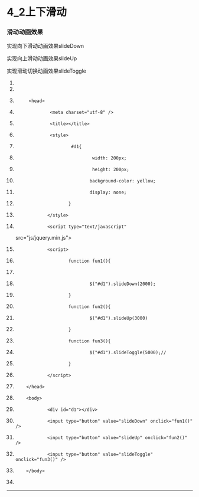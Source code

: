 ﻿
# 4_2上下滑动

### 滑动动画效果 

实现向下滑动动画效果slideDown   

实现向上滑动动画效果slideUp   

实现滑动切换动画效果slideToggle 







1.  <!DOCTYPE html>
2.  <html>
3.          <head>
4.                  <meta charset="utf-8" />
5.                  <title></title>
6.                  <style>
7.                          #d1{
8.                                  width: 200px;
9.                                  height: 200px;
10.                                 background-color: yellow;
11.                                 display: none;
12.                         }
13.                 </style>
14.                 <script type="text/javascript"
    src="js/jquery.min.js"></script>
15.                 <script>
16.                         function fun1(){
17.                                 
18.                                 $("#d1").slideDown(2000);
19.                         }
20.                         function fun2(){
21.                                 $("#d1").slideUp(3000)
22.                         }
23.                         function fun3(){
24.                                 $("#d1").slideToggle(5000);//
25.                         }
26.                 </script>
27.         </head>
28.         <body>
29.                 <div id="d1"></div>
30.                 <input type="button" value="slideDown" onclick="fun1()" />
31.                 <input type="button" value="slideUp" onclick="fun2()" />
32.                 <input type="button" value="slideToggle" onclick="fun3()" />
33.         </body>
34. </html>






------------------------------------------------------------

